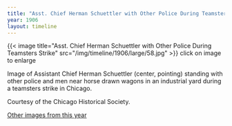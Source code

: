 ```yaml
---
title: "Asst. Chief Herman Schuettler with Other Police During Teamsters Strike"
year: 1906
layout: timeline
---
```


{{< image title="Asst. Chief Herman Schuettler with Other Police During Teamsters Strike" src="/img/timeline/1906/large/58.jpg" >}}
click on image to enlarge

Image of Assistant Chief Herman Schuettler (center, pointing) standing with other police and men near horse drawn wagons in an industrial yard during a teamsters strike in Chicago. 

Courtesy of the Chicago Historical Society.  

[Other images from this year](/historical/timeline/1906)